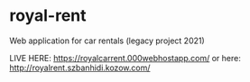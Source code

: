 # royal-rent
Web application for car rentals (legacy project 2021)

LIVE HERE:
https://royalcarrent.000webhostapp.com/
or here:
http://royalrent.szbanhidi.kozow.com/
